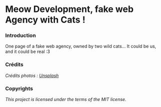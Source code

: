 # Meow Development, fake web Agency with Cats !
  
  
### Introduction
One page of a fake web agency, owned by two wild cats... It could be us, and it could be real :3
  
### Crédits
*Crédits photos : [Unsplash](https://unsplash.com/)*  
  
  
### Copyrights
*This project is licensed under the terms of the MIT license.*  


